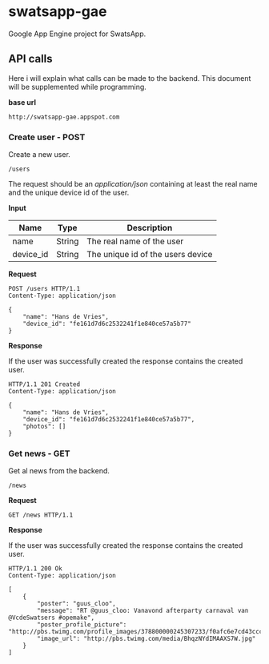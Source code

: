 swatsapp-gae
============

Google App Engine project for SwatsApp.

## API calls

Here i will explain what calls can be made to the backend. This document will be supplemented while programming.

**base url**

`http://swatsapp-gae.appspot.com`

### Create user - POST

Create a new user.

`/users`

The request should be an *application/json* containing at least the real name and the unique device id of the user.

**Input**

| Name      | Type    | Description                       |
| --------- | ------- | --------------------------------- |
| name      | String  | The real name of the user         |
| device_id | String  | The unique id of the users device |

**Request**

```
POST /users HTTP/1.1
Content-Type: application/json

{
    "name": "Hans de Vries",
    "device_id": "fe161d7d6c2532241f1e840ce57a5b77"
}
```

**Response**

If the user was successfully created the response contains the created user.
```
HTTP/1.1 201 Created
Content-Type: application/json

{
    "name": "Hans de Vries",
    "device_id": "fe161d7d6c2532241f1e840ce57a5b77",
    "photos": []
}
```
### Get news - GET

Get al news from the backend.

`/news`

**Request**

```
GET /news HTTP/1.1
```

**Response**

If the user was successfully created the response contains the created user.
```
HTTP/1.1 200 Ok
Content-Type: application/json

[
	{
		"poster": "guus_cloo",
		"message": "RT @guus_cloo: Vanavond afterparty carnaval van @VcdeSwatsers #opemake",
		"poster_profile_picture": "http://pbs.twimg.com/profile_images/378800000245307233/f0afc6e7cd43ccc841921a989013220c_normal.jpeg",
		"image_url": "http://pbs.twimg.com/media/BhqzNYdIMAAXS7W.jpg"
	}
]
```

